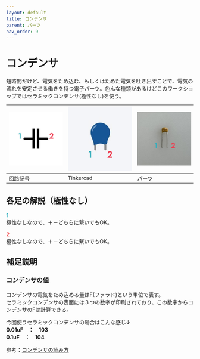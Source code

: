 ```yaml
---
layout: default
title: コンデンサ
parent: パーツ
nav_order: 9
---
```


# コンデンサ
短時間だけど、電気をため込む、もしくはためた電気を吐き出すことで、電気の流れを安定させる働きを持つ電子パーツ。色んな種類があるけどこのワークショップではセラミックコンデンサ(極性なし)を使う。

|![回路記号](../images/component/capacitor/capacitor_icon.jpg)|![Tinkercad](../images/component/capacitor/capacitor_tinkercad.jpg)|![実物](../images/component/capacitor/capacitor_pinout.jpg)|
|:--|:--|:--|
|回路記号|Tinkercad|パーツ|

## 各足の解説（極性なし）
<span style="color:#36b1bf">**1**</span><br>
極性なしなので、＋－どちらに繋いでもOK。

<span style="color:#f2484b">**2**</span><br>
極性なしなので、＋－どちらに繋いでもOK。


## 補足説明

### コンデンサの値
コンデンサの電気をため込める量はF(ファラド)という単位で表す。<br>
セラミックコンデンサの表面には３つの数字が印刷されており、この数字からコンデンサのFは計算できる。

今回使うセラミックコンデンサの場合はこんな感じ↓<br>
**0.01uF　：　103**<br>
**0.1uF　：　104**

参考：[コンデンサの読み方](https://www.matsusada.co.jp/column/resistance-condenser.html#a2)